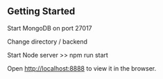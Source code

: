 ## Getting Started

Start MongoDB on port 27017

Change directory / backend

Start Node server >> npm run start

Open [http://localhost:8888](http://localhost:8888) to view it in the browser.

